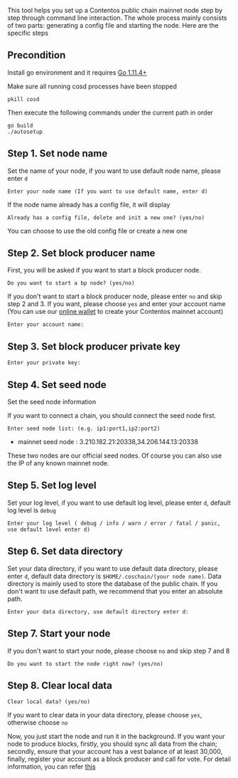 This tool helps you set up a Contentos public chain mainnet node step by step through command line interaction.
The whole process mainly consists of two parts: generating a config file and starting the node. Here are the specific steps

## Precondition

Install go environment and it requires [Go 1.11.4+](https://golang.org/dl/)

Make sure all running cosd processes have been stopped
```
pkill cosd
```

Then execute the following commands under the current path in order
```
go build
./autosetup
```

## Step 1. Set node name

Set the name of your node, if you want to use default node name, please enter `d`
```
Enter your node name (If you want to use default name, enter d)
```

If the node name already has a config file, it will display

```
Already has a config file, delete and init a new one? (yes/no)
```

You can choose to use the old config file or create a new one

## Step 2. Set block producer name
First, you will be asked if you want to start a block producer node.
```
Do you want to start a bp node? (yes/no)
```
If you don't want to start a block producer node, please enter `no` and skip step 2 and 3. If you want, please choose `yes` and enter your account name (You can use our [online wallet](https://wallet.contentos.io/) to create your Contentos mainnet account)
```
Enter your account name:
```

## Step 3. Set block producer private key
```
Enter your private key:
```

## Step 4. Set seed node

Set the seed node information

If you want to connect a chain, you should connect the seed node first.
```
Enter seed node list: (e.g. ip1:port1,ip2:port2)
```

* mainnet seed node : 3.210.182.21:20338,34.206.144.13:20338

These two nodes are our official seed nodes. Of course you can also use the IP of any known mainnet node.

## Step 5. Set log level

Set your log level, if you want to use default log level, please enter `d`, default log level is `debug`
```
Enter your log level ( debug / info / warn / error / fatal / panic, use default level enter d)
```

## Step 6. Set data directory

Set your data directory, if you want to use default data directory, please enter `d`, default data directory is `$HOME/.coschain/(your node name)`.
Data directory is mainly used to store the database of the public chain. If you don't want to use default path, we recommend that you enter an absolute path.
```
Enter your data directory, use default directory enter d:
```

## Step 7. Start your node

If you don't want to start your node, please choose `no` and skip step 7 and 8
```
Do you want to start the node right now? (yes/no)
```

## Step 8. Clear local data

```
Clear local data? (yes/no)
```
If you want to clear data in your data directory, please choose `yes`, otherwise choose `no`


Now, you just start the node and run it in the background. If you want your node to produce blocks, firstly, you should sync all data from the chain;
secondly, ensure that your account has a vest balance of at least 30,000, finally, register your account as a block producer and call for vote. For detail information, you can refer [this](https://github.com/coschain/contentos-go/blob/dev/bp.md)